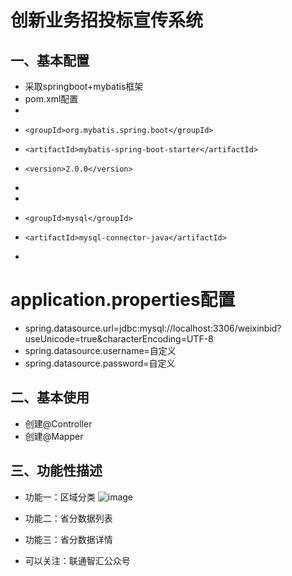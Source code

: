 # 创新业务招投标宣传系统
## 一、基本配置
* 采取springboot+mybatis框架
* pom.xml配置
* <dependency>
*     <groupId>org.mybatis.spring.boot</groupId>
*     <artifactId>mybatis-spring-boot-starter</artifactId>
*     <version>2.0.0</version>
* </dependency>
* <dependency>
*     <groupId>mysql</groupId>
*     <artifactId>mysql-connector-java</artifactId>
* </dependency>
# application.properties配置
* spring.datasource.url=jdbc:mysql://localhost:3306/weixinbid?useUnicode=true&characterEncoding=UTF-8
* spring.datasource.username=自定义
* spring.datasource.password=自定义
## 二、基本使用
* 创建@Controller
* 创建@Mapper
## 三、功能性描述
* 功能一：区域分类
![image](https://github.com/ChinaUnicomRI/jjfa_bid_publicity/blob/master/a.png)
* 功能二：省分数据列表

* 功能三：省分数据详情

* 可以关注：联通智汇公众号
